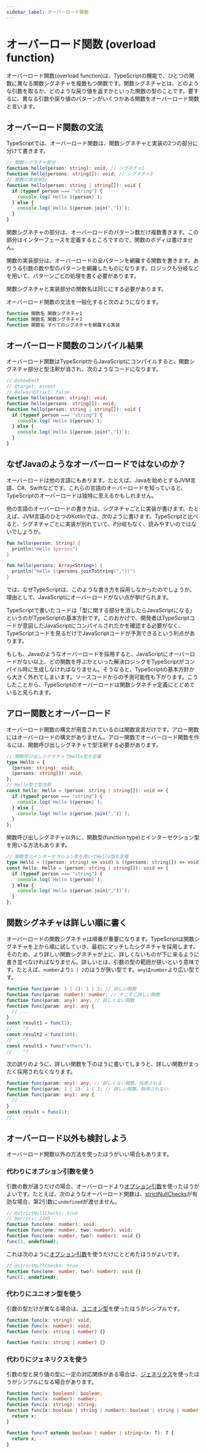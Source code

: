```yaml
---
sidebar_label: オーバーロード関数
---
```


# オーバーロード関数 (overload function)

オーバーロード関数(overload function)は、TypeScriptの機能で、ひとつの関数に異なる関数シグネチャを複数もつ関数です。関数シグネチャとは、どのような引数を取るか、どのような戻り値を返すかといった関数の型のことです。要するに、異なる引数や戻り値のパターンがいくつかある関数をオーバーロード関数と言います。

## オーバーロード関数の文法

TypeScriptでは、オーバーロード関数は、関数シグネチャと実装の2つの部分に分けて書きます。

```ts twoslash
// 関数シグネチャ部分
function hello(person: string): void; // シグネチャ1
function hello(persons: string[]): void; // シグネチャ2
// 関数の実装部分
function hello(person: string | string[]): void {
  if (typeof person === "string") {
    console.log(`Hello ${person}`);
  } else {
    console.log(`Hello ${person.join(",")}`);
  }
}
```

関数シグネチャの部分は、オーバーロードのパターン数だけ複数書きます。この部分はインターフェースを定義するところですので、関数のボディは書けません。

関数の実装部分は、オーバーロードの全パターンを網羅する関数を書きます。ありうる引数の数や型のパターンを網羅したものになります。ロジックも分岐などを用いて、パターンごとの処理を書く必要があります。

関数シグネチャと実装部分の関数名は同じにする必要があります。

オーバーロード関数の文法を一般化すると次のようになります。

```js
function 関数名 関数シグネチャ1
function 関数名 関数シグネチャ2
function 関数名 すべてのシグネチャを網羅する実装
```

## オーバーロード関数のコンパイル結果

オーバーロード関数はTypeScriptからJavaScriptにコンパイルすると、関数シグネチャ部分と型注釈が消され、次のようなコードになります。

```ts twoslash title="コンパイル後のJavaScript"
// @showEmit
// @target: esnext
// @alwaysStrict: false
function hello(person: string): void;
function hello(persons: string[]): void;
function hello(person: string | string[]): void {
  if (typeof person === "string") {
    console.log(`Hello ${person}`);
  } else {
    console.log(`Hello ${person.join(",")}`);
  }
}
```

## なぜJavaのようなオーバーロードではないのか？

オーバーロードは他の言語にもあります。たとえば、Javaを始めとするJVM言語、C#、Swiftなどです。これらの言語のオーバーロードを知っていると、TypeScriptのオーバーロードは独特に思えるかもしれません。

他の言語のオーバーロードの書き方は、シグネチャごとに実装が書けます。たとえば、JVM言語のひとつのKotlinでは、次のように書けます。TypeScriptと比べると、シグネチャごとに実装が別れていて、if分岐もなく、読みやすいのではないでしょうか。

```kotlin title="Kotlinのオーバーロード関数"
fun hello(person: String) {
  println("Hello $person")
}

fun hello(persons: Array<String>) {
  println("Hello ${persons.joinToString(",")}")
}
```

では、なぜTypeScriptは、このような書き方を採用しなかったのでしょうか。理由として、JavaScriptにオーバーロードがない点が挙げられます。

TypeScriptで書いたコードは「型に関する部分を消したらJavaScriptになる」というのがTypeScriptの基本方針です。このおかげで、開発者はTypeScriptコードが意図したJavaScriptにコンパイルされたかを確認する必要がなく、TypeScriptコードを見るだけでJavaScriptコードが予測できるという利点があります。

もしも、Javaのようなオーバーロードを採用すると、JavaScriptにオーバーロードがない以上、どの関数を呼ぶかといった解決ロジックをTypeScriptがコンパイル時に生成しなければなりません。そうなると、TypeScriptの基本方針から大きく外れてしまいます。ソースコードからの予測可能性も下がります。こうしたことから、TypeScriptのオーバーロードは関数シグネチャ定義にとどめていると見られます。

## アロー関数とオーバーロード

オーバーロード関数の構文が用意されているのは関数宣言だけです。アロー関数にはオーバーロードの構文がありません。アロー関数でオーバーロード関数を作るには、関数呼び出しシグネチャで型注釈する必要があります。

```ts twoslash
// 関数呼び出しシグネチャでHello型を定義
type Hello = {
  (person: string): void;
  (persons: string[]): void;
};
// Hello型で型注釈
const hello: Hello = (person: string | string[]): void => {
  if (typeof person === "string") {
    console.log(`Hello ${person}`);
  } else {
    console.log(`Hello ${person.join(",")}`);
  }
};
```

関数呼び出しシグネチャ以外に、関数型(function type)とインターセクション型を用いる方法もあります。

```ts twoslash {1-2}
// 関数型とインターセクション型を用いてHello型を定義
type Hello = ((person: string) => void) & ((persons: string[]) => void);
const hello: Hello = (person: string | string[]): void => {
  if (typeof person === "string") {
    console.log(`Hello ${person}`);
  } else {
    console.log(`Hello ${person.join(",")}`);
  }
};
```

## 関数シグネチャは詳しい順に書く

オーバーロードの関数シグネチャは順番が重要になります。TypeScriptは関数シグネチャを上から順に試していき、最初にマッチしたシグネチャを採用します。そのため、より詳しい関数シグネチャが上に、詳しくないものが下に来るように書き並べなければなりません。詳しいとは、引数の型の範囲が狭いという意味です。たとえば、`number`より`1 | 2`のほうが狭い型です。`any`は`number`より広い型です。

```ts twoslash
function func(param: 1 | 2): 1 | 2; // 詳しい関数
function func(param: number): number; // そこそこ詳しい関数
function func(param: any): any; // 詳しくない関数
function func(param: any): any {
  // ...
}
const result1 = func(1);
//    ^?
const result2 = func(100);
//    ^?
const result3 = func("others");
//    ^?
```

次の誤りのように、詳しい関数を下のほうに書いてしまうと、詳しい関数がまったく採用されなくなります。

```ts twoslash title="誤り:シグネチャの順番が間違っている"
function func(param: any): any; // 詳しくない関数。採用される
function func(param: 1 | 2): 1 | 2; // 詳しい関数。採用されない
function func(param: any): any {
  // ...
}
const result = func(1);
//     ^?
```

## オーバーロード以外も検討しよう

オーバーロード関数以外の方法を使ったほうがいい場合もあります。

### 代わりにオプション引数を使う

引数の数が違うだけの場合、オーバーロードより[オプション引数](./optional-parameters.md)を使ったほうがよいです。たとえば、次のようなオーバーロード関数は、[strictNullChecks](../tsconfig/strictnullchecks.md)が有効な場合、第2引数に`undefined`が渡せません。

```ts twoslash title="オーバーロードを使う例"
// @strictNullChecks: true
// @errors: 2345
function func(one: number): void;
function func(one: number, two: number): void;
function func(one: number, two?: number): void {}
func(1, undefined);
```

これは次のように[オプション引数](./optional-parameters.md)を使うだけにとどめたほうがよいです。

```ts twoslash title="オプション引数を使う例"
// @strictNullChecks: true
function func(one: number, two?: number): void {}
func(1, undefined);
```

### 代わりにユニオン型を使う

引数の型だけが異なる場合は、[ユニオン型](../values-types-variables/union.md)を使ったほうがシンプルです。

```ts twoslash title="オーバーロードを使う例"
function func(x: string): void;
function func(x: number): void;
function func(x: string | number) {}
```

```ts twoslash title="ユニオン型を使う例"
function func(x: string | number) {}
```

### 代わりにジェネリクスを使う

引数の型と戻り値の型に一定の対応関係がある場合は、[ジェネリクス](../generics/README.md)を使ったほうがシンプルになる場合があります。

```ts twoslash title="オーバーロードを使う例"
function func(x: boolean): boolean;
function func(x: number): number;
function func(x: string): string;
function func(x: boolean | string | number): boolean | string | number {
  return x;
}
```

```ts twoslash title="ジェネリクスを使う例"
function func<T extends boolean | number | string>(x: T): T {
  return x;
}
```
